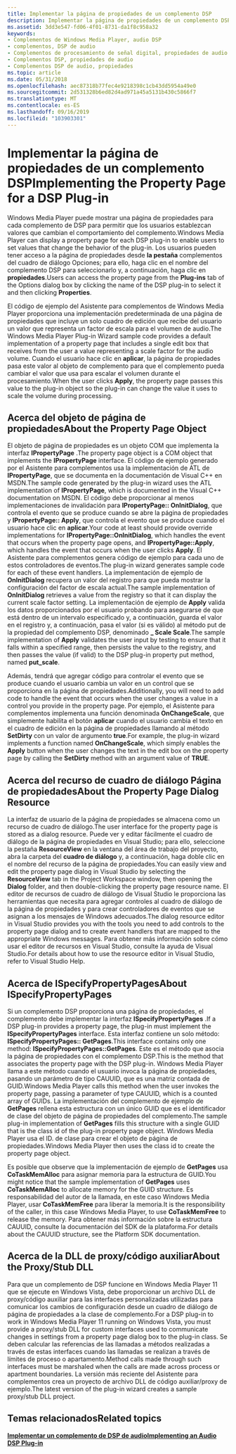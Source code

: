 ```yaml
---
title: Implementar la página de propiedades de un complemento DSP
description: Implementar la página de propiedades de un complemento DSP
ms.assetid: 3dd3e547-fd06-4f01-8731-da1f8c958a32
keywords:
- Complementos de Windows Media Player, audio DSP
- complementos, DSP de audio
- Complementos de procesamiento de señal digital, propiedades de audio
- Complementos DSP, propiedades de audio
- Complementos DSP de audio, propiedades
ms.topic: article
ms.date: 05/31/2018
ms.openlocfilehash: aec87318b77fec4e9218398c1cb43dd5954a49e0
ms.sourcegitcommit: 2d531328b6ed82d4ad971a45a5131b430c5866f7
ms.translationtype: MT
ms.contentlocale: es-ES
ms.lasthandoff: 09/16/2019
ms.locfileid: "103903301"
---
```

# <a name="implementing-the-property-page-for-a-dsp-plug-in"></a><span data-ttu-id="94b29-108">Implementar la página de propiedades de un complemento DSP</span><span class="sxs-lookup"><span data-stu-id="94b29-108">Implementing the Property Page for a DSP Plug-in</span></span>

<span data-ttu-id="94b29-109">Windows Media Player puede mostrar una página de propiedades para cada complemento de DSP para permitir que los usuarios establezcan valores que cambian el comportamiento del complemento.</span><span class="sxs-lookup"><span data-stu-id="94b29-109">Windows Media Player can display a property page for each DSP plug-in to enable users to set values that change the behavior of the plug-in.</span></span> <span data-ttu-id="94b29-110">Los usuarios pueden tener acceso a la página de propiedades desde **la pestaña** complementos del cuadro de diálogo Opciones; para ello, haga clic en el nombre del complemento DSP para seleccionarlo y, a continuación, haga clic en **propiedades**.</span><span class="sxs-lookup"><span data-stu-id="94b29-110">Users can access the property page from the **Plug-ins** tab of the Options dialog box by clicking the name of the DSP plug-in to select it and then clicking **Properties**.</span></span>

<span data-ttu-id="94b29-111">El código de ejemplo del Asistente para complementos de Windows Media Player proporciona una implementación predeterminada de una página de propiedades que incluye un solo cuadro de edición que recibe del usuario un valor que representa un factor de escala para el volumen de audio.</span><span class="sxs-lookup"><span data-stu-id="94b29-111">The Windows Media Player Plug-in Wizard sample code provides a default implementation of a property page that includes a single edit box that receives from the user a value representing a scale factor for the audio volume.</span></span> <span data-ttu-id="94b29-112">Cuando el usuario hace clic en **aplicar**, la página de propiedades pasa este valor al objeto de complemento para que el complemento pueda cambiar el valor que usa para escalar el volumen durante el procesamiento.</span><span class="sxs-lookup"><span data-stu-id="94b29-112">When the user clicks **Apply**, the property page passes this value to the plug-in object so the plug-in can change the value it uses to scale the volume during processing.</span></span>

## <a name="about-the-property-page-object"></a><span data-ttu-id="94b29-113">Acerca del objeto de página de propiedades</span><span class="sxs-lookup"><span data-stu-id="94b29-113">About the Property Page Object</span></span>

<span data-ttu-id="94b29-114">El objeto de página de propiedades es un objeto COM que implementa la interfaz **IPropertyPage** .</span><span class="sxs-lookup"><span data-stu-id="94b29-114">The property page object is a COM object that implements the **IPropertyPage** interface.</span></span> <span data-ttu-id="94b29-115">El código de ejemplo generado por el Asistente para complementos usa la implementación de ATL de **IPropertyPage**, que se documenta en la documentación de Visual C++ en MSDN.</span><span class="sxs-lookup"><span data-stu-id="94b29-115">The sample code generated by the plug-in wizard uses the ATL implementation of **IPropertyPage**, which is documented in the Visual C++ documentation on MSDN.</span></span> <span data-ttu-id="94b29-116">El código debe proporcionar al menos implementaciones de invalidación para **IPropertyPage:: OnInitDialog**, que controla el evento que se produce cuando se abre la página de propiedades y **IPropertyPage:: Apply**, que controla el evento que se produce cuando el usuario hace clic en **aplicar**.</span><span class="sxs-lookup"><span data-stu-id="94b29-116">Your code at least should provide override implementations for **IPropertyPage::OnInitDialog**, which handles the event that occurs when the property page opens, and **IPropertyPage::Apply**, which handles the event that occurs when the user clicks **Apply**.</span></span> <span data-ttu-id="94b29-117">El Asistente para complementos genera código de ejemplo para cada uno de estos controladores de eventos.</span><span class="sxs-lookup"><span data-stu-id="94b29-117">The plug-in wizard generates sample code for each of these event handlers.</span></span> <span data-ttu-id="94b29-118">La implementación de ejemplo de **OnInitDialog** recupera un valor del registro para que pueda mostrar la configuración del factor de escala actual.</span><span class="sxs-lookup"><span data-stu-id="94b29-118">The sample implementation of **OnInitDialog** retrieves a value from the registry so that it can display the current scale factor setting.</span></span> <span data-ttu-id="94b29-119">La implementación de ejemplo de **Apply** valida los datos proporcionados por el usuario probando para asegurarse de que está dentro de un intervalo especificado y, a continuación, guarda el valor en el registro y, a continuación, pasa el valor (si es válido) al método put de la propiedad del complemento DSP, denominado **\_ Scale Scale**.</span><span class="sxs-lookup"><span data-stu-id="94b29-119">The sample implementation of **Apply** validates the user input by testing to ensure that it falls within a specified range, then persists the value to the registry, and then passes the value (if valid) to the DSP plug-in property put method, named **put\_scale**.</span></span>

<span data-ttu-id="94b29-120">Además, tendrá que agregar código para controlar el evento que se produce cuando el usuario cambia un valor en un control que se proporciona en la página de propiedades.</span><span class="sxs-lookup"><span data-stu-id="94b29-120">Additionally, you will need to add code to handle the event that occurs when the user changes a value in a control you provide in the property page.</span></span> <span data-ttu-id="94b29-121">Por ejemplo, el Asistente para complementos implementa una función denominada **OnChangeScale**, que simplemente habilita el botón **aplicar** cuando el usuario cambia el texto en el cuadro de edición en la página de propiedades llamando al método **SetDirty** con un valor de argumento **true**.</span><span class="sxs-lookup"><span data-stu-id="94b29-121">For example, the plug-in wizard implements a function named **OnChangeScale**, which simply enables the **Apply** button when the user changes the text in the edit box on the property page by calling the **SetDirty** method with an argument value of **TRUE**.</span></span>

## <a name="about-the-property-page-dialog-resource"></a><span data-ttu-id="94b29-122">Acerca del recurso de cuadro de diálogo Página de propiedades</span><span class="sxs-lookup"><span data-stu-id="94b29-122">About the Property Page Dialog Resource</span></span>

<span data-ttu-id="94b29-123">La interfaz de usuario de la página de propiedades se almacena como un recurso de cuadro de diálogo.</span><span class="sxs-lookup"><span data-stu-id="94b29-123">The user interface for the property page is stored as a dialog resource.</span></span> <span data-ttu-id="94b29-124">Puede ver y editar fácilmente el cuadro de diálogo de la página de propiedades en Visual Studio; para ello, seleccione la pestaña **ResourceView** en la ventana del área de trabajo del proyecto, abra la carpeta del **cuadro de diálogo** y, a continuación, haga doble clic en el nombre del recurso de la página de propiedades.</span><span class="sxs-lookup"><span data-stu-id="94b29-124">You can easily view and edit the property page dialog in Visual Studio by selecting the **ResourceView** tab in the Project Workspace window, then opening the **Dialog** folder, and then double-clicking the property page resource name.</span></span> <span data-ttu-id="94b29-125">El editor de recursos de cuadro de diálogo de Visual Studio le proporciona las herramientas que necesita para agregar controles al cuadro de diálogo de la página de propiedades y para crear controladores de eventos que se asignan a los mensajes de Windows adecuados.</span><span class="sxs-lookup"><span data-stu-id="94b29-125">The dialog resource editor in Visual Studio provides you with the tools you need to add controls to the property page dialog and to create event handlers that are mapped to the appropriate Windows messages.</span></span> <span data-ttu-id="94b29-126">Para obtener más información sobre cómo usar el editor de recursos en Visual Studio, consulte la ayuda de Visual Studio.</span><span class="sxs-lookup"><span data-stu-id="94b29-126">For details about how to use the resource editor in Visual Studio, refer to Visual Studio Help.</span></span>

## <a name="about-ispecifypropertypages"></a><span data-ttu-id="94b29-127">Acerca de ISpecifyPropertyPages</span><span class="sxs-lookup"><span data-stu-id="94b29-127">About ISpecifyPropertyPages</span></span>

<span data-ttu-id="94b29-128">Si un complemento DSP proporciona una página de propiedades, el complemento debe implementar la interfaz **ISpecifyPropertyPages** .</span><span class="sxs-lookup"><span data-stu-id="94b29-128">If a DSP plug-in provides a property page, the plug-in must implement the **ISpecifyPropertyPages** interface.</span></span> <span data-ttu-id="94b29-129">Esta interfaz contiene un solo método: **ISpecifyPropertyPages:: GetPages**.</span><span class="sxs-lookup"><span data-stu-id="94b29-129">This interface contains only one method: **ISpecifyPropertyPages::GetPages**.</span></span> <span data-ttu-id="94b29-130">Este es el método que asocia la página de propiedades con el complemento DSP.</span><span class="sxs-lookup"><span data-stu-id="94b29-130">This is the method that associates the property page with the DSP plug-in.</span></span> <span data-ttu-id="94b29-131">Windows Media Player llama a este método cuando el usuario invoca la página de propiedades, pasando un parámetro de tipo CAUUID, que es una matriz contada de GUID.</span><span class="sxs-lookup"><span data-stu-id="94b29-131">Windows Media Player calls this method when the user invokes the property page, passing a parameter of type CAUUID, which is a counted array of GUIDs.</span></span> <span data-ttu-id="94b29-132">La implementación del complemento de ejemplo de **GetPages** rellena esta estructura con un único GUID que es el identificador de clase del objeto de página de propiedades del complemento.</span><span class="sxs-lookup"><span data-stu-id="94b29-132">The sample plug-in implementation of **GetPages** fills this structure with a single GUID that is the class id of the plug-in property page object.</span></span> <span data-ttu-id="94b29-133">Windows Media Player usa el ID. de clase para crear el objeto de página de propiedades.</span><span class="sxs-lookup"><span data-stu-id="94b29-133">Windows Media Player then uses the class id to create the property page object.</span></span>

<span data-ttu-id="94b29-134">Es posible que observe que la implementación de ejemplo de **GetPages** usa **CoTaskMemAlloc** para asignar memoria para la estructura de GUID.</span><span class="sxs-lookup"><span data-stu-id="94b29-134">You might notice that the sample implementation of **GetPages** uses **CoTaskMemAlloc** to allocate memory for the GUID structure.</span></span> <span data-ttu-id="94b29-135">Es responsabilidad del autor de la llamada, en este caso Windows Media Player, usar **CoTaskMemFree** para liberar la memoria.</span><span class="sxs-lookup"><span data-stu-id="94b29-135">It is the responsibility of the caller, in this case Windows Media Player, to use **CoTaskMemFree** to release the memory.</span></span> <span data-ttu-id="94b29-136">Para obtener más información sobre la estructura CAUUID, consulte la documentación del SDK de la plataforma.</span><span class="sxs-lookup"><span data-stu-id="94b29-136">For details about the CAUUID structure, see the Platform SDK documentation.</span></span>

## <a name="about-the-proxystub-dll"></a><span data-ttu-id="94b29-137">Acerca de la DLL de proxy/código auxiliar</span><span class="sxs-lookup"><span data-stu-id="94b29-137">About the Proxy/Stub DLL</span></span>

<span data-ttu-id="94b29-138">Para que un complemento de DSP funcione en Windows Media Player 11 que se ejecute en Windows Vista, debe proporcionar un archivo DLL de proxy/código auxiliar para las interfaces personalizadas utilizadas para comunicar los cambios de configuración desde un cuadro de diálogo de página de propiedades a la clase de complemento.</span><span class="sxs-lookup"><span data-stu-id="94b29-138">For a DSP plug-in to work in Windows Media Player 11 running on Windows Vista, you must provide a proxy/stub DLL for custom interfaces used to communicate changes in settings from a property page dialog box to the plug-in class.</span></span> <span data-ttu-id="94b29-139">Se deben calcular las referencias de las llamadas a métodos realizadas a través de estas interfaces cuando las llamadas se realizan a través de límites de proceso o apartamento.</span><span class="sxs-lookup"><span data-stu-id="94b29-139">Method calls made through such interfaces must be marshaled when the calls are made across process or apartment boundaries.</span></span> <span data-ttu-id="94b29-140">La versión más reciente del Asistente para complementos crea un proyecto de archivo DLL de código auxiliar/proxy de ejemplo.</span><span class="sxs-lookup"><span data-stu-id="94b29-140">The latest version of the plug-in wizard creates a sample proxy/stub DLL project.</span></span>

## <a name="related-topics"></a><span data-ttu-id="94b29-141">Temas relacionados</span><span class="sxs-lookup"><span data-stu-id="94b29-141">Related topics</span></span>

<dl> <dt>

[<span data-ttu-id="94b29-142">**Implementar un complemento de DSP de audio**</span><span class="sxs-lookup"><span data-stu-id="94b29-142">**Implementing an Audio DSP Plug-in**</span></span>](implementing-an-audio-dsp-plug-in.md)
</dt> </dl>

 

 




